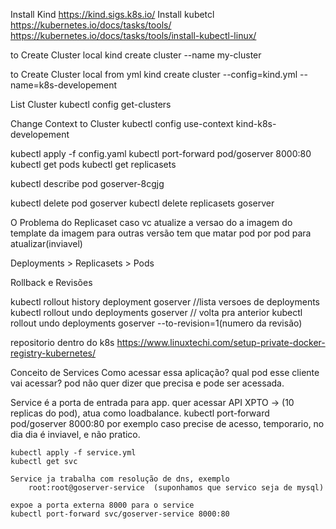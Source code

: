 

Install Kind
     <https://kind.sigs.k8s.io/>
Install kubetcl
    <https://kubernetes.io/docs/tasks/tools/>
     <https://kubernetes.io/docs/tasks/tools/install-kubectl-linux/>

to Create Cluster local
kind create cluster --name my-cluster

to Create Cluster local from yml
kind create cluster --config=kind.yml --name=k8s-developement

List Cluster
kubectl config get-clusters

Change Context to Cluster
kubectl config use-context kind-k8s-developement

kubectl apply -f config.yaml
kubectl port-forward pod/goserver 8000:80
kubectl get pods
kubectl get replicasets

kubectl describe pod goserver-8cgjg

kubectl delete pod goserver
kubectl delete replicasets goserver

O Problema do Replicaset
 caso vc atualize a versao do a imagem do template da imagem para outras versão
 tem que matar pod por pod para atualizar(inviavel)

Deployments > Replicasets > Pods

Rollback e Revisões

kubectl rollout history deployment goserver //lista versoes de deployments
kubectl rollout undo deployments goserver // volta pra anterior
kubectl rollout undo deployments goserver --to-revision=1(numero da revisão)





repositorio dentro do k8s
<https://www.linuxtechi.com/setup-private-docker-registry-kubernetes/>


Conceito de Services
    Como acessar essa aplicação? qual pod esse cliente vai acessar? pod não quer dizer que precisa e pode ser acessada.

Service é a porta de entrada para app.
    quer acessar API XPTO -> (10 replicas do pod), atua como loadbalance.
    kubectl port-forward pod/goserver 8000:80 por exemplo caso precise de acesso, temporario, no dia dia é inviavel, e não pratico.

    kubectl apply -f service.yml
    kubectl get svc

    Service ja trabalha com resolução de dns, exemplo 
        root:root@goserver-service  (suponhamos que servico seja de mysql)

    expoe a porta externa 8000 para o service 
    kubectl port-forward svc/goserver-service 8000:80